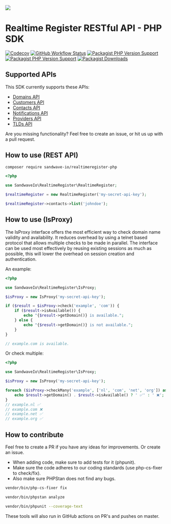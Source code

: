 [![](https://user-images.githubusercontent.com/60096509/91668964-54ecd500-eb11-11ea-9c35-e8f0b20b277a.png)](https://sandwave.io)

# Realtime Register RESTful API - PHP SDK

[![Codecov](https://codecov.io/gh/sandwave-io/realtimeregister-php/branch/master/graph/badge.svg?token=CWWIFWRKZC)](https://packagist.org/packages/sandwave-io/realtimeregister-php)
[![GitHub Workflow Status](https://img.shields.io/github/workflow/status/sandwave-io/realtimeregister-php/CI)](https://packagist.org/packages/sandwave-io/realtimeregister-php)
[![Packagist PHP Version Support](https://img.shields.io/packagist/php-v/sandwave-io/realtimeregister-php)](https://packagist.org/packages/sandwave-io/realtimeregister-php)
[![Packagist PHP Version Support](https://img.shields.io/packagist/v/sandwave-io/realtimeregister-php)](https://packagist.org/packages/sandwave-io/realtimeregister-php)
[![Packagist Downloads](https://img.shields.io/packagist/dt/sandwave-io/realtimeregister-php)](https://packagist.org/packages/sandwave-io/realtimeregister-php)

## Supported APIs

This SDK currently supports these APIs:

* [Domains API](https://dm.realtimeregister.com/docs/api/domains)
* [Customers API](https://dm.realtimeregister.com/docs/api/customers)
* [Contacts API](https://dm.realtimeregister.com/docs/api/contacts)
* [Notifications API](https://dm.realtimeregister.com/docs/api/notifications)
* [Providers API](https://dm.realtimeregister.com/docs/api/providers)
* [TLDs API](https://dm.realtimeregister.com/docs/api/tlds)

Are you missing functionality? Feel free to create an issue, or hit us up with a pull request.

## How to use (REST API)

```bash
composer require sandwave-io/realtimeregister-php
```

```php
<?php

use SandwaveIo\RealtimeRegister\RealtimeRegister;

$realtimeRegister = new RealtimeRegister('my-secret-api-key');

$realtimeRegister->contacts->list('johndoe');
```

## How to use (IsProxy)

The IsProxy interface offers the most efficient way to check domain name validity and availability. It reduces overhead by using a telnet based protocol that allows multiple checks to be made in parallel. The interface can be used most effectively by reusing existing sessions as much as possible, this will lower the overhead on session creation and authentication.

An example: 
```php
<?php

use SandwaveIo\RealtimeRegister\IsProxy;

$isProxy = new IsProxy('my-secret-api-key');

if ($result = $isProxy->check('example', 'com')) {
    if ($result->isAvailable()) {
        echo "{$result->getDomain()} is available.";
    } else {
        echo "{$result->getDomain()} is not available.";
    }
}

// example.com is available.
```

Or check multiple:
```php
<?php

use SandwaveIo\RealtimeRegister\IsProxy;

$isProxy = new IsProxy('my-secret-api-key');

foreach ($isProxy->checkMany('example', ['nl', 'com', 'net', 'org']) as $result) {
    echo $result->getDomain() . $result->isAvailable() ? ' ✅' : ' ❌';
}
// example.nl ✅
// example.com ❌
// example.net ✅
// example.org ✅
```

## How to contribute

Feel free to create a PR if you have any ideas for improvements. Or create an issue.

* When adding code, make sure to add tests for it (phpunit).
* Make sure the code adheres to our coding standards (use php-cs-fixer to check/fix).
* Also make sure PHPStan does not find any bugs.

```bash
vendor/bin/php-cs-fixer fix

vendor/bin/phpstan analyze

vendor/bin/phpunit --coverage-text
```

These tools will also run in GitHub actions on PR's and pushes on master.
